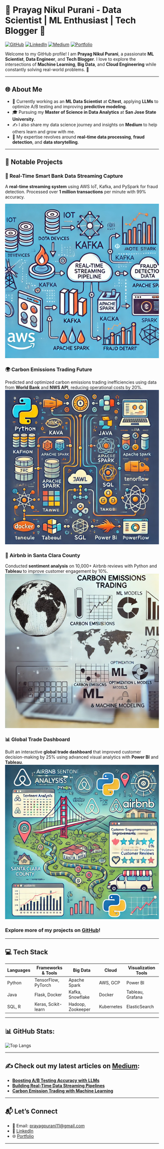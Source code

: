 # 🌟 Prayag Nikul Purani - Data Scientist | ML Enthusiast | Tech Blogger 🌟

[![GitHub](https://img.shields.io/badge/GitHub-pp11--web-blue?logo=github)](https://github.com/pp11-web)
[![LinkedIn](https://img.shields.io/badge/LinkedIn-Prayag%20Nikul%20Purani-blue?logo=linkedin)](https://linkedin.com/in/prayagpurani)
[![Medium](https://img.shields.io/badge/Medium-Prayag%20Stories-green?logo=medium)](https://medium.com/me/stories/public)
[![Portfolio](https://img.shields.io/badge/Portfolio-Prayag%20Purani-blueviolet?logo=portfolio)](https://www.datascienceportfol.io/prayagpurani11)



Welcome to my GitHub profile! I am **Prayag Nikul Purani**, a passionate **ML Scientist**, **Data Engineer**, and **Tech Blogger**. I love to explore the intersections of **Machine Learning**, **Big Data**, and **Cloud Engineering** while constantly solving real-world problems. 🚀

---

## 🌐 **About Me**

- 🔭 Currently working as an **ML Data Scientist** at **C/test**, applying **LLMs** to optimize A/B testing and improving **predictive modeling**.
- 🎓 Pursuing my **Master of Science in Data Analytics** at **San Jose State University**.
- ✍️ I also share my data science journey and insights on **Medium** to help others learn and grow with me.
- 🧠 My expertise revolves around **real-time data processing**, **fraud detection**, and **data storytelling**.

---

## 🔬 **Notable Projects**

### 🏦 **Real-Time Smart Bank Data Streaming Capture**
A **real-time streaming system** using AWS IoT, Kafka, and PySpark for fraud detection. Processed over **1 million transactions** per minute with 99% accuracy.

![Real-Time Streaming Pipeline](./Images/1.webp)

### 🌍 **Carbon Emissions Trading Future**
Predicted and optimized carbon emissions trading inefficiencies using data from **World Bank** and **NWS API**, reducing operational costs by 20%.
![Real-Time Streaming Pipeline](./Images/2.webp)

### 🏡 **Airbnb in Santa Clara County**
Conducted **sentiment analysis** on 10,000+ Airbnb reviews with Python and **Tableau** to improve customer engagement by 10%.
![Real-Time Streaming Pipeline](./Images/3.webp)

### 📊 **Global Trade Dashboard**
Built an interactive **global trade dashboard** that improved customer decision-making by 25% using advanced visual analytics with **Power BI** and **Tableau**.
![Real-Time Streaming Pipeline](./Images/4.webp)

### **Explore more of my projects on [GitHub](https://github.com/pp11-web)!**
---

## 💻 **Tech Stack**

| Languages      | Frameworks & Tools    | Big Data           | Cloud        | Visualization Tools |
|----------------|-----------------------|--------------------|--------------|---------------------|
| Python         | TensorFlow, PyTorch    | Apache Spark        | AWS, GCP     | Power BI            |
| Java           | Flask, Docker          | Kafka, Snowflake    | Docker       | Tableau, Grafana    |
| SQL, R         | Keras, Scikit-learn    | Hadoop, Zookeeper   | Kubernetes   | ElasticSearch       |


---

## 📊 **GitHub Stats**:

![Top Langs](https://github-readme-stats.vercel.app/api/top-langs/?username=pp11-web&layout=compact)

---

## ✍️ **Check out my latest articles on [Medium](https://medium.com/me/stories/public)**:

- [**Boosting A/B Testing Accuracy with LLMs**](https://medium.com)  
- [**Building Real-Time Data Streaming Pipelines**](https://medium.com)  
- [**Carbon Emission Trading with Machine Learning**](https://medium.com)

---

## 📬 **Let’s Connect**

- 📧 Email: [prayagpurani11@gmail.com](mailto:prayagpurani11@gmail.com)
- 💼 [LinkedIn](https://linkedin.com/in/prayagpurani)
- 🌐 [Portfolio](https://www.datascienceportfol.io/prayagpurani11)

---



